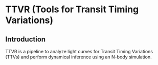 # TTVR (Tools for Transit Timing Variations)

## Introduction
TTVR is a pipeline to analyze light curves for Transit Timing Variations (TTVs) and perform dynamical inference using an N-body simulation.
